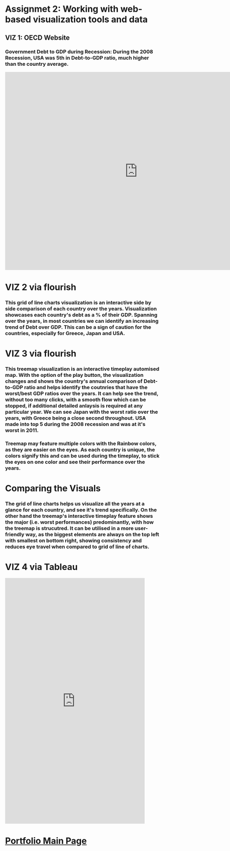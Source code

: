 # Assignmet 2: Working with web-based visualization tools and data

## VIZ 1: OECD Website 

### Government Debt to GDP during Recession: During the 2008 Recession, USA was 5th in Debt-to-GDP ratio, much higher than the country average. 

<iframe src="https://data.oecd.org/chart/6vi6" width="860" height="645" style="border: 0" mozallowfullscreen="true" webkitallowfullscreen="true" allowfullscreen="true"><a href="https://data.oecd.org/chart/6vi6" target="_blank">OECD Chart: General government debt, Total, % of GDP, Annual, 2008</a></iframe>


# VIZ 2 via flourish

### This grid of line charts visualization is an interactive side by side comparison of each country over the years. Visualization showcases each country's debt as a % of their GDP. Spanning over the years, in most countries we can identify an increasing trend of Debt over GDP. This can be a sign of caution for the countries, especially for Greece, Japan and USA. 

<div class="flourish-embed flourish-chart" data-src="visualisation/7675634"><script src="https://public.flourish.studio/resources/embed.js"></script></div>

# VIZ 3 via flourish

### This treemap visualization is an interactive timeplay automised map. With the option of the play button, the visualization changes and shows the country's annual comparison of Debt-to-GDP ratio and helps identify the coutnries that have the worst/best GDP ratios over the years. It can help see the trend, without too many clicks, with a smooth flow which can be stopped, if additional detailed anlaysis is required at any particular year. We can see Japan with the worst ratio over the years, with Greece being a close second throughout. USA made into top 5 during the 2008 recession and was at it's worst in 2011. 

<div class="flourish-embed flourish-hierarchy" data-src="visualisation/7676681"><script src="https://public.flourish.studio/resources/embed.js"></script></div>

### Treemap may feature multiple colors with the Rainbow colors, as they are easier on the eyes. As each country is unique, the colors signify this and can be used during the timeplay, to stick the eyes on one color and see their performance over the years.

# Comparing the Visuals

### The grid of line charts helps us visualize all the years at a glance for each country, and see it's trend specifically. On the other hand the treemap's interactive timeplay feature shows the major (i.e. worst performances) predominantly, with how the treemap is strucutred. It can be utilised in a more user-friendly way, as the biggest elements are always on the top left with smallest on bottom right, showing consistency and reduces eye travel when compared to grid of line of charts. 



# VIZ 4 via Tableau
  
  <iframe
  src = "https://public.tableau.com/views/OECDDataVisualization/Dashboard1?:showVizHome=no&:embed=true" width="90%" height="800" seamless frameborder="0"
scrolling="no"></iframe>

# [Portfolio Main Page](https://masoom1111.github.io/portfolio/)
